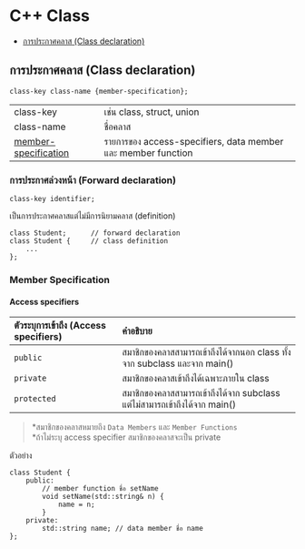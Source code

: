 # C++ Class
* [การประกาศคลาส (Class declaration)](#S-class-structure)
## <a name="S-class-structure"></a>การประกาศคลาส (Class declaration)
```
class-key class-name {member-specification};
```
|||
|:---|:--|
|class-key|เช่น class, struct, union|
|class-name|ชื่อคลาส|
|[member-specification](#S-member-specification)|รายการของ access-specifiers, data member และ member function|

### การประกาศล่วงหน้า (Forward declaration)
```
class-key identifier;
```
เป็นการประกาศคลาสแต่ไม่มีการนิยามคลาส (definition)
```
class Student;      // forward declaration
class Student {     // class definition
    ...
};
```

### <a name="S-member-specification"></a>Member Specification
#### Access specifiers
|ตัวระบุการเข้าถึง (Access specifiers)|คำอธิบาย|
|:---|:--|
|`public`|สมาชิกของคลาสสามารถเข้าถึงได้จากนอก class ทั้งจาก subclass และจาก main()|
|`private`|สมาชิกของคลาสเข้าถึงได้เฉพาะภายใน class|
|`protected`|สมาชิกของคลาสสามารถเข้าถึงได้จาก subclass แต่ไม่สามารถเข้าถึงได้จาก main()|
>\*สมาชิกของคลาสหมายถึง `Data Members` และ `Member Functions`<br>
>\*ถ้าไม่ระบุ access specifier สมาชิกของคลาสจะเป็น private

ตัวอย่าง
```
class Student {
    public:
        // member function ชื่อ setName
        void setName(std::string& n) {
            name = n;
        }
    private:
        std::string name; // data member ชื่อ name
};
```
